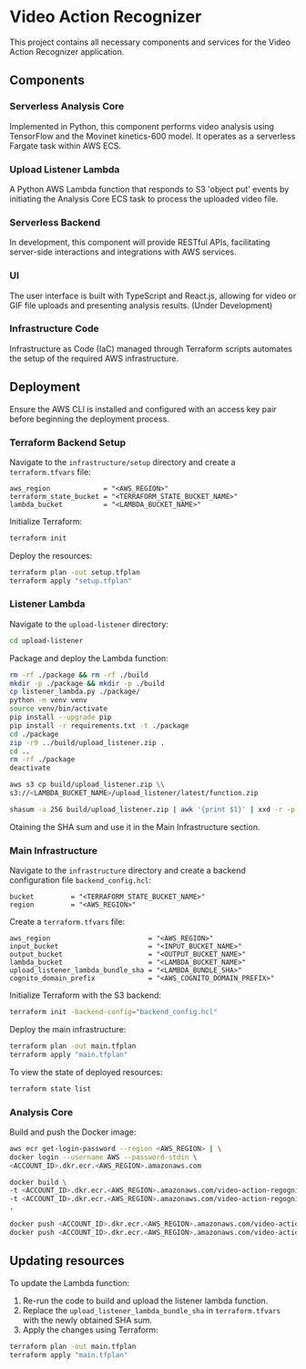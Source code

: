 # Video Action Recognizer

This project contains all necessary components and services for the Video Action Recognizer application.

## Components

### Serverless Analysis Core

Implemented in Python, this component performs video analysis using TensorFlow and the Movinet kinetics-600 model. It operates as a serverless Fargate task within AWS ECS.

### Upload Listener Lambda

A Python AWS Lambda function that responds to S3 'object put' events by initiating the Analysis Core ECS task to process the uploaded video file.

### Serverless Backend

In development, this component will provide RESTful APIs, facilitating server-side interactions and integrations with AWS services.

### UI

The user interface is built with TypeScript and React.js, allowing for video or GIF file uploads and presenting analysis results. (Under Development)

### Infrastructure Code

Infrastructure as Code (IaC) managed through Terraform scripts automates the setup of the required AWS infrastructure.

## Deployment

Ensure the AWS CLI is installed and configured with an access key pair before beginning the deployment process.

### Terraform Backend Setup

Navigate to the `infrastructure/setup` directory and create a `terraform.tfvars` file:

```hcl
aws_region             = "<AWS_REGION>"
terraform_state_bucket = "<TERRAFORM_STATE_BUCKET_NAME>"
lambda_bucket          = "<LAMBDA_BUCKET_NAME>"
```

Initialize Terraform:

```bash
terraform init
```

Deploy the resources:

```bash
terraform plan -out setup.tfplan
terraform apply "setup.tfplan"
```

### Listener Lambda

Navigate to the `upload-listener` directory:

```bash
cd upload-listener
```

Package and deploy the Lambda function:

```bash
rm -rf ./package && rm -rf ./build
mkdir -p ./package && mkdir -p ./build
cp listener_lambda.py ./package/
python -m venv venv
source venv/bin/activate
pip install --upgrade pip
pip install -r requirements.txt -t ./package
cd ./package
zip -r9 ../build/upload_listener.zip .
cd ..
rm -rf ./package
deactivate

aws s3 cp build/upload_listener.zip \\
s3://<LAMBDA_BUCKET_NAME>/upload_listener/latest/function.zip

shasum -a 256 build/upload_listener.zip | awk '{print $1}' | xxd -r -p | base64
```

Otaining the SHA sum and use it in the Main Infrastructure section.

### Main Infrastructure

Navigate to the `infrastructure` directory and create a backend configuration file `backend_config.hcl`:

```hcl
bucket         = "<TERRAFORM_STATE_BUCKET_NAME>"
region         = "<AWS_REGION>"
```

Create a `terraform.tfvars` file:

```hcl
aws_region                        = "<AWS_REGION>"
input_bucket                      = "<INPUT_BUCKET_NAME>"
output_bucket                     = "<OUTPUT_BUCKET_NAME>"
lambda_bucket                     = "<LAMBDA_BUCKET_NAME>"
upload_listener_lambda_bundle_sha = "<LAMBDA_BUNDLE_SHA>"
cognito_domain_prefix             = "<AWS_COGNITO_DOMAIN_PREFIX>"
```

Initialize Terraform with the S3 backend:

```bash
terraform init -backend-config="backend_config.hcl"
```

Deploy the main infrastructure:

```bash
terraform plan -out main.tfplan
terraform apply "main.tfplan"
```

To view the state of deployed resources:

```bash
terraform state list
```

### Analysis Core

Build and push the Docker image:

```bash
aws ecr get-login-password --region <AWS_REGION> | \
docker login --username AWS --password-stdin \
<ACCOUNT_ID>.dkr.ecr.<AWS_REGION>.amazonaws.com
```

```bash
docker build \
-t <ACCOUNT_ID>.dkr.ecr.<AWS_REGION>.amazonaws.com/video-action-regognizer:<TAG> \
-t <ACCOUNT_ID>.dkr.ecr.<AWS_REGION>.amazonaws.com/video-action-regognizer:latest \
.
```

```bash
docker push <ACCOUNT_ID>.dkr.ecr.<AWS_REGION>.amazonaws.com/video-action-regognizer:<TAG>
docker push <ACCOUNT_ID>.dkr.ecr.<AWS_REGION>.amazonaws.com/video-action-regognizer:latest
```

## Updating resources

To update the Lambda function:

1. Re-run the code to build and upload the listener lambda function.
2. Replace the `upload_listener_lambda_bundle_sha` in `terraform.tfvars` with the newly obtained SHA sum.
3. Apply the changes using Terraform:

```bash
terraform plan -out main.tfplan
terraform apply "main.tfplan"
```
